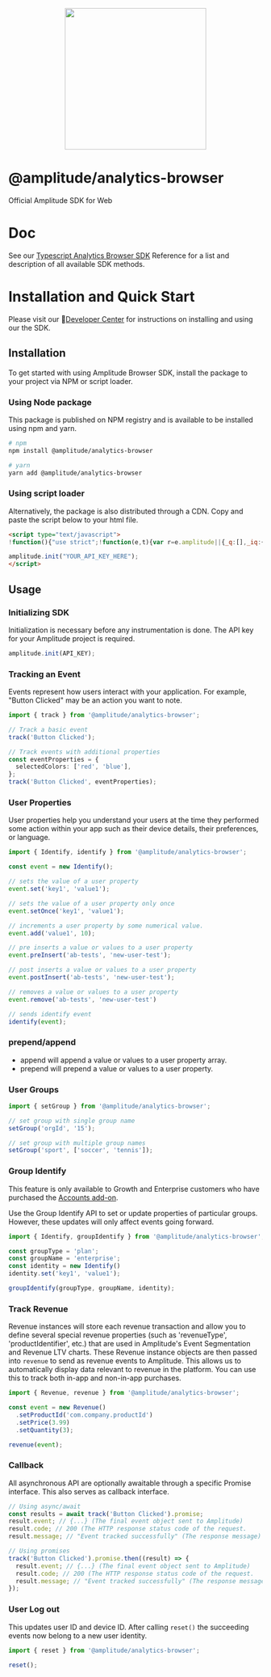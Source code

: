 <p align="center">
  <a href="https://amplitude.com" target="_blank" align="center">
    <img src="https://static.amplitude.com/lightning/46c85bfd91905de8047f1ee65c7c93d6fa9ee6ea/static/media/amplitude-logo-with-text.4fb9e463.svg" width="280">
  </a>
  <br />
</p>

# @amplitude/analytics-browser

Official Amplitude SDK for Web

# Doc

See our [Typescript Analytics Browser SDK](https://amplitude.github.io/Amplitude-TypeScript/modules/_amplitude_analytics_browser.html) Reference for a list and description of all available SDK methods.

# Installation and Quick Start

Please visit our :100:[Developer Center](https://www.docs.developers.amplitude.com/data/sdks/typescript-browser/) for instructions on installing and using our the SDK.

## Installation

To get started with using Amplitude Browser SDK, install the package to your project via NPM or script loader.

### Using Node package

This package is published on NPM registry and is available to be installed using npm and yarn.

```sh
# npm
npm install @amplitude/analytics-browser

# yarn
yarn add @amplitude/analytics-browser
```

### Using script loader

Alternatively, the package is also distributed through a CDN. Copy and paste the script below to your html file.

<!-- README_SNIPPET_BLOCK -->
```html
<script type="text/javascript">
!function(){"use strict";!function(e,t){var r=e.amplitude||{_q:[],_iq:{}};if(r.invoked)e.console&&console.error&&console.error("Amplitude snippet has been loaded.");else{var n=function(e,t){e.prototype[t]=function(){return this._q.push({name:t,args:Array.prototype.slice.call(arguments,0)}),this}},s=function(e,t,r){return function(n){e._q.push({name:t,args:Array.prototype.slice.call(r,0),resolve:n})}},o=function(e,t,r){e[t]=function(){if(r)return{promise:new Promise(s(e,t,Array.prototype.slice.call(arguments)))}}},i=function(e){for(var t=0;t<m.length;t++)o(e,m[t],!1);for(var r=0;r<g.length;r++)o(e,g[r],!0)};r.invoked=!0;var u=t.createElement("script");u.type="text/javascript",u.integrity="sha384-tE4eKuDldvhtXfbf0Vv7/tMmItouvMNvcKrpFEuJMFeQHllOd1RX5ddGeMVCesz8",u.crossOrigin="anonymous",u.async=!0,u.src="https://cdn.amplitude.com/libs/analytics-browser-1.9.2-min.js.gz",u.onload=function(){e.amplitude.runQueuedFunctions||console.log("[Amplitude] Error: could not load SDK")};var a=t.getElementsByTagName("script")[0];a.parentNode.insertBefore(u,a);for(var c=function(){return this._q=[],this},l=["add","append","clearAll","prepend","set","setOnce","unset","preInsert","postInsert","remove","getUserProperties"],p=0;p<l.length;p++)n(c,l[p]);r.Identify=c;for(var d=function(){return this._q=[],this},v=["getEventProperties","setProductId","setQuantity","setPrice","setRevenue","setRevenueType","setEventProperties"],f=0;f<v.length;f++)n(d,v[f]);r.Revenue=d;var m=["getDeviceId","setDeviceId","getSessionId","setSessionId","getUserId","setUserId","setOptOut","setTransport","reset"],g=["init","add","remove","track","logEvent","identify","groupIdentify","setGroup","revenue","flush"];i(r),r.createInstance=function(e){return r._iq[e]={_q:[]},i(r._iq[e]),r._iq[e]},e.amplitude=r}}(window,document)}();

amplitude.init("YOUR_API_KEY_HERE");
</script>
```
<!-- / OF README_SNIPPET_BLOCK -->

## Usage

### Initializing SDK

Initialization is necessary before any instrumentation is done. The API key for your Amplitude project is required.

```typescript
amplitude.init(API_KEY);
```

### Tracking an Event

Events represent how users interact with your application. For example, "Button Clicked" may be an action you want to note.

```typescript
import { track } from '@amplitude/analytics-browser';

// Track a basic event
track('Button Clicked');

// Track events with additional properties
const eventProperties = {
  selectedColors: ['red', 'blue'],
};
track('Button Clicked', eventProperties);
```

### User Properties

User properties help you understand your users at the time they performed some action within your app such as their device details, their preferences, or language.

```typescript
import { Identify, identify } from '@amplitude/analytics-browser';

const event = new Identify();

// sets the value of a user property
event.set('key1', 'value1');

// sets the value of a user property only once
event.setOnce('key1', 'value1');

// increments a user property by some numerical value.
event.add('value1', 10);

// pre inserts a value or values to a user property
event.preInsert('ab-tests', 'new-user-test');

// post inserts a value or values to a user property
event.postInsert('ab-tests', 'new-user-test');

// removes a value or values to a user property
event.remove('ab-tests', 'new-user-test')

// sends identify event
identify(event);
```

### prepend/append

* append will append a value or values to a user property array.
* prepend will prepend a value or values to a user property.

### User Groups

```typescript
import { setGroup } from '@amplitude/analytics-browser';

// set group with single group name
setGroup('orgId', '15');

// set group with multiple group names
setGroup('sport', ['soccer', 'tennis']);
```

### Group Identify

This feature is only available to Growth and Enterprise customers who have purchased the [Accounts add-on](https://amplitude.zendesk.com/hc/en-us/articles/115001765532).

Use the Group Identify API to set or update properties of particular groups. However, these updates will only affect events going forward.

```typescript
import { Identify, groupIdentify } from '@amplitude/analytics-browser';

const groupType = 'plan';
const groupName = 'enterprise';
const identity = new Identify()
identity.set('key1', 'value1');

groupIdentify(groupType, groupName, identity);
```

### Track Revenue

Revenue instances will store each revenue transaction and allow you to define several special revenue properties (such as 'revenueType', 'productIdentifier', etc.) that are used in Amplitude's Event Segmentation and Revenue LTV charts. These Revenue instance objects are then passed into `revenue` to send as revenue events to Amplitude. This allows us to automatically display data relevant to revenue in the platform. You can use this to track both in-app and non-in-app purchases.

```typescript
import { Revenue, revenue } from '@amplitude/analytics-browser';

const event = new Revenue()
  .setProductId('com.company.productId')
  .setPrice(3.99)
  .setQuantity(3);

revenue(event);
```

### Callback

All asynchronous API are optionally awaitable through a specific Promise interface. This also serves as callback interface.

```typescript
// Using async/await
const results = await track('Button Clicked').promise;
result.event; // {...} (The final event object sent to Amplitude)
result.code; // 200 (The HTTP response status code of the request.
result.message; // "Event tracked successfully" (The response message)

// Using promises
track('Button Clicked').promise.then((result) => {
  result.event; // {...} (The final event object sent to Amplitude)
  result.code; // 200 (The HTTP response status code of the request.
  result.message; // "Event tracked successfully" (The response message)
});
```

### User Log out

This updates user ID and device ID. After calling `reset()` the succeeding events now belong to a new user identity.

```typescript
import { reset } from '@amplitude/analytics-browser';

reset();
```
